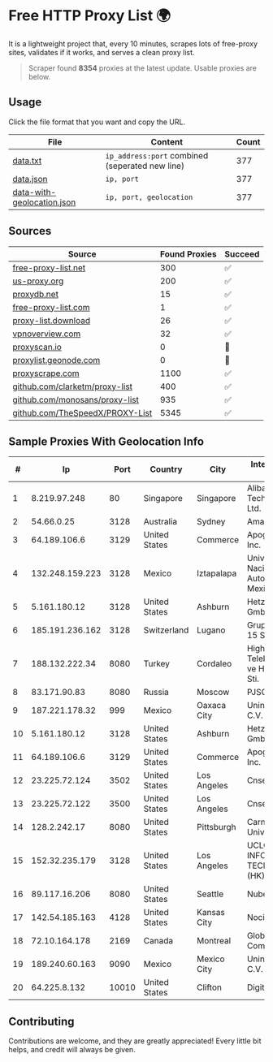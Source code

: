 
# Free HTTP Proxy List 🌍

It is a lightweight project that, every 10 minutes, scrapes lots of free-proxy sites, validates if it works, and serves a clean proxy list.


> Scraper found **8354** proxies at the latest update. Usable proxies are below.

## Usage

Click the file format that you want and copy the URL.


|File|Content|Count|
|----|-------|-----|
|[data.txt](https://raw.githubusercontent.com/themiralay/Proxy-List-World/master/data.txt)|`ip_address:port` combined (seperated new line)|377|
|[data.json](https://raw.githubusercontent.com/themiralay/Proxy-List-World/master/data.json)|`ip, port`|377|
|[data-with-geolocation.json](https://raw.githubusercontent.com/themiralay/Proxy-List-World/master/data-with-geolocation.json)|`ip, port, geolocation`|377|

## Sources

|Source|Found Proxies|Succeed|
|------|-------------|-------|
|[free-proxy-list.net](https://free-proxy-list.net)|300|✅|
|[us-proxy.org](https://www.us-proxy.org)|200|✅|
|[proxydb.net](http://proxydb.net)|15|✅|
|[free-proxy-list.com](https://free-proxy-list.com/?page=&port=&type%5B%5D=http&type%5B%5D=https&up_time=0&search=Search)|1|✅|
|[proxy-list.download](https://www.proxy-list.download/HTTP)|26|✅|
|[vpnoverview.com](https://vpnoverview.com/privacy/anonymous-browsing/free-proxy-servers)|32|✅|
|[proxyscan.io](https://www.proxyscan.io)|0|🚫|
|[proxylist.geonode.com](https://proxylist.geonode.com/api/proxy-list?limit=300&page=1&sort_by=lastChecked&sort_type=desc&protocols=http,https)|0|🚫|
|[proxyscrape.com](https://api.proxyscrape.com/v2/?request=displayproxies&protocol=http&timeout=10000&country=all&ssl=all&anonymity=all)|1100|✅|
|[github.com/clarketm/proxy-list](https://raw.githubusercontent.com/clarketm/proxy-list/master/proxy-list-raw.txt)|400|✅|
|[github.com/monosans/proxy-list](https://raw.githubusercontent.com/monosans/proxy-list/main/proxies/http.txt)|935|✅|
|[github.com/TheSpeedX/PROXY-List](https://raw.githubusercontent.com/TheSpeedX/PROXY-List/master/http.txt)|5345|✅|


## Sample Proxies With Geolocation Info

|#|Ip|Port|Country|City|Internet Service Provider|
|-|--|----|-------|----|-------------------------|
|1|8.219.97.248|80|Singapore|Singapore|Alibaba (US) Technology Co., Ltd.|
|2|54.66.0.25|3128|Australia|Sydney|Amazon.com, Inc.|
|3|64.189.106.6|3129|United States|Commerce|Apogee Telecom Inc.|
|4|132.248.159.223|3128|Mexico|Iztapalapa|Universidad Nacional Autonoma de Mexico|
|5|5.161.180.12|3128|United States|Ashburn|Hetzner Online GmbH|
|6|185.191.236.162|3128|Switzerland|Lugano|Grupo Panaglobal 15 S.A|
|7|188.132.222.34|8080|Turkey|Cordaleo|High Speed Telekomunikasyon ve Hab. Hiz. Ltd. Sti.|
|8|83.171.90.83|8080|Russia|Moscow|PJSC Rostelecom|
|9|187.221.178.32|999|Mexico|Oaxaca City|Uninet S.A. de C.V.|
|10|5.161.180.12|3128|United States|Ashburn|Hetzner Online GmbH|
|11|64.189.106.6|3129|United States|Commerce|Apogee Telecom Inc.|
|12|23.225.72.124|3502|United States|Los Angeles|Cnservers LLC|
|13|23.225.72.122|3500|United States|Los Angeles|Cnservers LLC|
|14|128.2.242.17|8080|United States|Pittsburgh|Carnegie Mellon University|
|15|152.32.235.179|3128|United States|Los Angeles|UCLOUD INFORMATION TECHNOLOGY (HK) LIMITED|
|16|89.117.16.206|8080|United States|Seattle|Nubes, LLC|
|17|142.54.185.163|4128|United States|Kansas City|Nocix, LLC|
|18|72.10.164.178|2169|Canada|Montreal|GloboTech Communications|
|19|189.240.60.163|9090|Mexico|Mexico City|Uninet S.A. de C.V.|
|20|64.225.8.132|10010|United States|Clifton|DigitalOcean, LLC|



## Contributing

Contributions are welcome, and they are greatly appreciated! Every
little bit helps, and credit will always be given.


